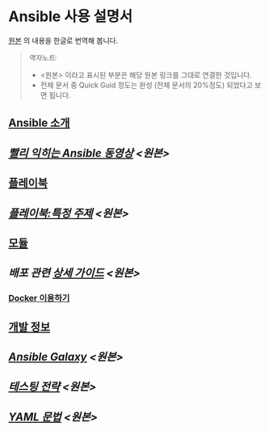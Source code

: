 # Ansible 사용 설명서

[원본](http://docs.ansible.com/ansible/index.html) 의 내용을 한글로 번역해 봅니다.
> *역자노트:* 
> 
> - <원본> 이라고 표시된 부분은 해당 원본 링크를 그대로 연결한 것입니다.
> - 전체 문서 중 Quick Guid 정도는 완성 (전체 문서의 20%정도) 되었다고 보면 됩니다.

## [Ansible 소개](Asible%20소개.md)

## *[빨리 익히는 Ansible 동영상](https://www.ansible.com/quick-start-video) <원본>*

## [플레이북](플레이북.md)

## *[플레이북:특정 주제](http://docs.ansible.com/ansible/playbooks_special_topics.html) <원본>*

## [모듈](모듈.md)

## *배포 관련 [상세 가이드](http://docs.ansible.com/ansible/guides.html) <원본>*

### [Docker 이용하기](GettingStartedWithDocker.md)

## [개발 정보](개발정보.md)

## *[Ansible Galaxy](http://docs.ansible.com/ansible/galaxy.html) <원본>*

## *[테스팅 전략](http://docs.ansible.com/ansible/test_strategies.html) <원본>*

## *[YAML 문법](http://docs.ansible.com/ansible/YAMLSyntax.html) <원본>*

